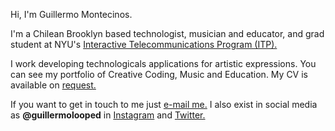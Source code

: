 Hi, I'm Guillermo Montecinos.

I'm a Chilean Brooklyn based technologist, musician and educator, and grad student at NYU's <a href="https://tisch.nyu.edu/itp">Interactive Telecommunications Program (ITP).</a>

I work developing technologicals applications for artistic expressions. You can see my portfolio of Creative Coding, Music and Education. My CV is available on <a href="gamontecin@gmail.com">request.</a>

If you want to get in touch to me just <a href="gamontecin@gmail.com">e-mail me.</a> I also exist in social media as <b>@guillermolooped</b> in <a href="https://instagram.com/guillermolooped/">Instagram</a> and <a href="https://twitter.com/guillermolooped">Twitter.</a>